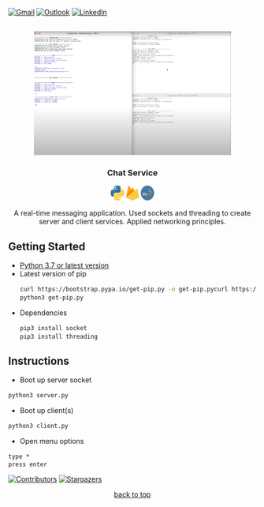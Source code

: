 <!-- contact shields -->
[gmail-shield]: https://img.shields.io/badge/Gmail-D14836?style=for-the-badge&logo=gmail&logoColor=white
[gmail-url]: mailto:theivikaran.jathurshan@gmail.com
[outlook-shield]: https://img.shields.io/badge/Microsoft_Outlook-0078D4?style=for-the-badge&logo=microsoft-outlook&logoColor=white
[outlook-url]: mailto:jtheiv@outlook.com
[linkedin-shield]: https://img.shields.io/badge/-LinkedIn-black.svg?style=for-the-badge&logo=linkedin&colorB=555
[linkedin-url]: https://linkedin.com/in/jathurshan-t

<!-- project summary shields -->
[contributors-shield]: https://img.shields.io/github/contributors/jath-git/socket-chat.svg?style=for-the-badge
[contributors-url]: https://github.com/jath-git/socket-chat/graphs/contributors
[stars-shield]: https://img.shields.io/github/stars/jath-git/socket-chat.svg?style=for-the-badge
[stars-url]: https://github.com/jath-git/socket-chat/stargazers

<!-- programming language shields -->
[python-shield]: https://img.shields.io/badge/Python-3776AB?style=for-the-badge&logo=python&logoColor=white
[javascript-shield]: https://img.shields.io/badge/JavaScript-F7DF1E?style=for-the-badge&logo=javascript&logoColor=black
[c++-shield]: https://img.shields.io/badge/C%2B%2B-00599C?style=for-the-badge&logo=c%2B%2B&logoColor=white
[c#-shield]: https://img.shields.io/badge/C%23-239120?style=for-the-badge&logo=c-sharp&logoColor=white
[html-shield]: https://img.shields.io/badge/HTML5-E34F26?style=for-the-badge&logo=html5&logoColor=white
[css-shield]: https://img.shields.io/badge/CSS3-1572B6?style=for-the-badge&logo=css3&logoColor=white

<!-- start document -->
<div id="start"></div>

<!-- contact info -->
[![Gmail][gmail-shield]][gmail-url]
[![Outlook][outlook-shield]][outlook-url]
[![LinkedIn][linkedin-shield]][linkedin-url]

<!-- project overview -->
<br />
<div align="center">
  <!-- project image -->
  <a href="https://github.com/jath-git/socket-chat">
    <img src="readme/chat-service.png" alt="project-thumbnail" width="400" height="250">
  </a>

  <h3>Chat Service</h3>
  <!-- languages used in project -->
  <div>
    <img alt="skill-thumbnail" width="27px" height="30px" src="./readme/python.png" />
    <img alt="skill-thumbnail" width="27px" height="30px" src="./readme/firebase.png" />
    <img alt="skill-thumbnail" width="27px" height="30px" src="./readme/mysql.png" />
  </div>
  <!-- project description -->
    <p>
    A real-time messaging application. Used sockets and threading to create server and client services. Applied networking principles.
    <br />
    </p>
</div>

## Getting Started
* [Python 3.7 or latest version](https://www.python.org/downloads/)
* Latest version of pip
    ```sh
    curl https://bootstrap.pypa.io/get-pip.py -o get-pip.pycurl https://bootstrap.pypa.io/get-pip.py -o get-pip.py
    python3 get-pip.py
    ```
* Dependencies
    ```sh
    pip3 install socket
    pip3 install threading
    ```

## Instructions
* Boot up server socket
```sh
python3 server.py
```
* Boot up client(s)
```sh
python3 client.py
```
* Open menu options
```console
type *
press enter
```

<!-- project summary -->
[![Contributors][contributors-shield]][contributors-url]
[![Stargazers][stars-shield]][stars-url]
<p align="center"><a href="#start">back to top</a></p>